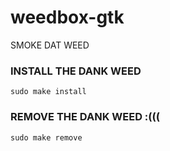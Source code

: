 # weedbox-gtk
SMOKE DAT WEED

### INSTALL THE DANK WEED
`sudo make install`


### REMOVE THE DANK WEED :(((
`sudo make remove`